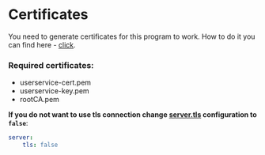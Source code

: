 # Certificates

You need to generate certificates for this program to work. How to do it you can find here - [click](https://github.com/Durudex/durudex-gateway/blob/main/cert/README.md).

### Required certificates:
+ userservice-cert.pem
+ userservice-key.pem
+ rootCA.pem

**If you do not want to use tls connection change [server.tls](https://github.com/Durudex/durudex-user-service/blob/main/configs/main.yml) configuration to `false`**:
```yml
server:
    tls: false
```
